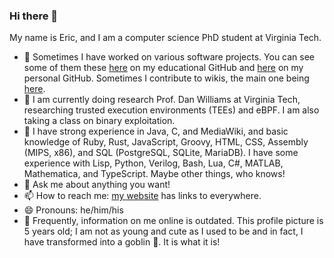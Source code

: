 ### Hi there 👋
My name is Eric, and I am a computer science PhD student at Virginia Tech.

- 🔭 Sometimes I have worked on various software projects. You can see some of them these [here](https://github.com/eric-unc) on my educational GitHub and [here](https://github.com/xbony2) on my personal GitHub. Sometimes I contribute to wikis, the main one being [here](https://ftb.fandom.com/wiki/Special:Contributions/Xbony2).
- 🌱 I am currently doing research Prof. Dan Williams at Virginia Tech, researching trusted execution environments (TEEs) and eBPF. I am also taking a class on binary exploitation.
- 🧠 I have strong experience in Java, C, and MediaWiki, and basic knowledge of Ruby, Rust, JavaScript, Groovy, HTML, CSS, Assembly (MIPS, x86), and SQL (PostgreSQL, SQLite, MariaDB). I have some experience with Lisp, Python, Verilog, Bash, Lua, C#, MATLAB, Mathematica, and TypeScript. Maybe other things, who knows!
- 💬 Ask me about anything you want!
- 📫 How to reach me: [my website](https://eric-unc.tech) has links to everywhere.
- 😄 Pronouns: he/him/his
- 🤷 Frequently, information on me online is outdated. This profile picture is 5 years old; I am not as young and cute as I used to be and in fact, I have transformed into a goblin 👺. It is what it is!

